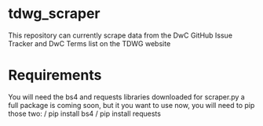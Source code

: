 # tdwg_scraper
This repository can currently scrape data from the DwC GitHub Issue Tracker and DwC Terms list on the TDWG website

# Requirements
You will need the bs4 and requests libraries downloaded for scraper.py a full package is coming soon, but it you want to use now, you will need to pip those two:
/ pip install bs4
/ pip install requests
